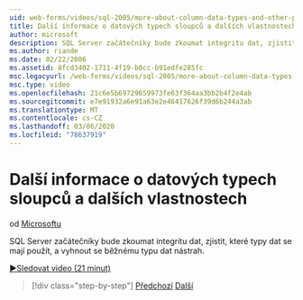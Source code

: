 ```yaml
---
uid: web-forms/videos/sql-2005/more-about-column-data-types-and-other-properties
title: Další informace o datových typech sloupců a dalších vlastnostech | Microsoft Docs
author: microsoft
description: SQL Server začátečníky bude zkoumat integritu dat, zjistit, které typy dat se mají použít, a vyhnout se běžnému typu dat nástrah.
ms.author: riande
ms.date: 02/22/2006
ms.assetid: 8fcd3402-1711-4f19-b0cc-b91edfe285fc
msc.legacyurl: /web-forms/videos/sql-2005/more-about-column-data-types-and-other-properties
msc.type: video
ms.openlocfilehash: 21c6e5b69729659973fe63f364aa3bb2b4f2e4ab
ms.sourcegitcommit: e7e91932a6e91a63e2e46417626f39d6b244a3ab
ms.translationtype: MT
ms.contentlocale: cs-CZ
ms.lasthandoff: 03/06/2020
ms.locfileid: "78637919"
---
```

# <a name="more-about-column-data-types-and-other-properties"></a>Další informace o datových typech sloupců a dalších vlastnostech

od [Microsoftu](https://github.com/microsoft)

SQL Server začátečníky bude zkoumat integritu dat, zjistit, které typy dat se mají použít, a vyhnout se běžnému typu dat nástrah.

[&#9654;Sledovat video (21 minut)](https://channel9.msdn.com/Blogs/ASP-NET-Site-Videos/more-about-column-data-types-and-other-properties)

> [!div class="step-by-step"]
> [Předchozí](understanding-database-tables-and-records.md)
> [Další](designing-relational-database-tables.md)
